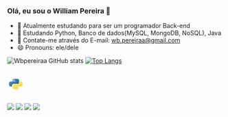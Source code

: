 ### Olá, eu sou o William Pereira 👋


- 🔭 Atualmente estudando para ser um programador Back-end
- 🌱 Estudando Python, Banco de dados(MySQL, MongoDB, NoSQL), Java
- 💬 Contate-me através do E-mail: wb.pereiraa@gmail.com
- 😄 Pronouns: ele/dele

![Wbpereiraa GitHub stats](https://github-readme-stats.vercel.app/api?username=wbpereiraa&show_icons=true&theme=dracula)
[![Top Langs](https://github-readme-stats.vercel.app/api/top-langs/?username=wbpereiraa&show_icons=true&theme=dracula)](https://github.com/wbpereiraa/github-readme-stats)

<div style="display: inline_block"><br>
   <img align="center" alt="Rafa-Js" height="30" width="40" 
  src="https://raw.githubusercontent.com/devicons/devicon/master/icons/python/python-original.svg">
</div>

 ##
 
<div> 
  <a href="https://instagram.com/wb.pereira" target="_blank"><img src="https://img.shields.io/badge/-Instagram-%23E4405F?style=for-the-badge&logo=instagram&logoColor=white" target="_blank"></a>
 <a href="https://discord.gg/q8hyqv6geh" target="_blank"><img src="https://img.shields.io/badge/Discord-7289DA?style=for-the-badge&logo=discord&logoColor=white" target="_blank"></a> 
  <a href = "mailto:wb.pereiraa@gmail.com"><img src="https://img.shields.io/badge/-Gmail-%23333?style=for-the-badge&logo=gmail&logoColor=white" target="_blank"></a>
  <a href="https://www.linkedin.com/in/william-barbosa-3431a290" target="_blank"><img src="https://img.shields.io/badge/-LinkedIn-%230077B5?style=for-the-badge&logo=linkedin&logoColor=white" target="_blank"></a> 
  
</div>
